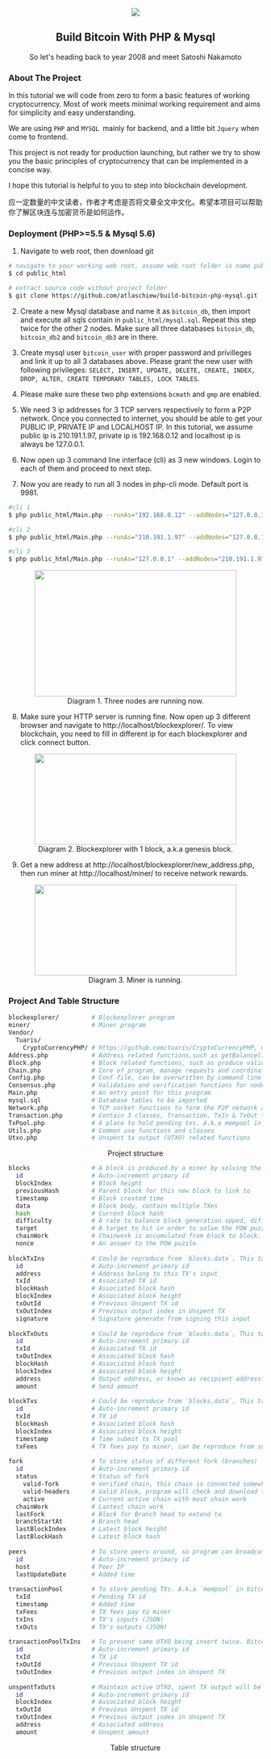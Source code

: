 <p align="center">
    <img src="https://www.btcschools.net/media/images/github/bitcoinborn.PNG"/>
    <h2 align="center">Build Bitcoin With PHP & Mysql</h2>
    <p align="center">
    So let's heading back to year 2008 and meet Satoshi Nakamoto
    </p>
</p>

### About The Project
In this tutorial we will code from zero to form a basic features of working cryptocurrency. Most of work meets minimal working requirement and aims for simplicity and easy understanding.

We are using `PHP` and `MYSQL `mainly for backend, and a little bit `Jquery` when come to frontend.

This project is not ready for production launching, but rather we try to show you the basic principles of cryptocurrency that can be implemented in a concise way.

I hope this tutorial is helpful to you to step into blockchain development.

应一定数量的中文读者，作者才考虑是否将文章全文中文化。希望本项目可以帮助你了解区块连与加密货币是如何运作。

### Deployment (PHP>=5.5 & Mysql 5.6)

1. Navigate to web root, then download git
```sh
# navigate to your working web root, assume web root folder is name public_html
$ cd public_html

# extract source code without project folder
$ git clone https://github.com/atlaschiew/build-bitcoin-php-mysql.git .
```
2. Create a new Mysql database and name it as `bitcoin_db`, then import and execute all sqls contain in `public_html/mysql.sql`. Repeat this step twice for the other 2 nodes. Make sure all three databases  `bitcoin_db`,  `bitcoin_db2` and  `bitcoin_db3` are in there.

3. Create mysql user `bitcoin_user` with proper password and privilleges and link it up to all 3 databases above. Please grant the new user with following privileges: `SELECT, INSERT, UPDATE, DELETE, CREATE, INDEX, DROP, ALTER, CREATE TEMPORARY TABLES, LOCK TABLES`.

4. Please make sure these two php extensions `bcmath` and `gmp` are enabled.

5. We need 3 ip addresses for 3 TCP servers respectively to form a P2P network. Once you connected to internet, you should be able to get your PUBLIC IP, PRIVATE IP and LOCALHOST IP. In this tutorial, we assume public ip is 210.191.1.97, private ip is 192.168.0.12 and localhost ip is always be 127.0.0.1.

6. Now open up 3 command line interface (cli) as 3 new windows. Login to each of them and proceed to next step.

7. Now you are ready to run all 3 nodes in php-cli mode. Default port is 9981.
```sh
#cli 1
$ php public_html/Main.php --runAs="192.168.0.12" --addNodes="127.0.0.1,210.191.1.97" --dbHost="localhost" --dbName="bitcoin_db" --dbUser="bitcoin_user" --dbPwd='anypassword'

#cli 2
$ php public_html/Main.php --runAs="210.191.1.97" --addNodes="127.0.0.1,192.168.0.12" --dbHost="localhost" --dbName="bitcoin_db2" --dbUser="bitcoin_user" --dbPwd='anypassword'

#cli 3
$ php public_html/Main.php --runAs="127.0.0.1" --addNodes="210.191.1.97,192.168.0.12" --dbHost="localhost" --dbName="bitcoin_db3" --dbUser="bitcoin_user" --dbPwd='anypassword'
```
<p align="center">
    <a href="https://www.btcschools.net/media/images/github/show_3_cli.PNG" target="_blank"><img src="https://www.btcschools.net/media/images/github/show_3_cli.PNG" width="400px" height="250px"></a><br/>
    Diagram 1. Three nodes are running now.
</p>

8. Make sure your HTTP server is running fine. Now open up 3 different browser and navigate to http://localhost/blockexplorer/. To view blockchain, you need to fill in different ip for each blockexplorer and click connect button.
<p align="center">
    <a href="https://www.btcschools.net/media/images/github/blockexplorer.PNG" target="_blank"><img src="https://www.btcschools.net/media/images/github/blockexplorer.PNG" width="400px" height="180px"></a><br/>
    Diagram 2. Blockexplorer with 1 block, a.k.a genesis block.
</p>

9. Get a new address at http://localhost/blockexplorer/new_address.php, then run miner at http://localhost/miner/ to receive network rewards.
<p align="center">
    <a href="https://www.btcschools.net/media/images/github/miner.PNG" target="_blank"><img src="https://www.btcschools.net/media/images/github/miner.PNG" width="400px" height="180px"></a><br/>
    Diagram 3. Miner is running.
</p>

### Project And Table Structure
```sh
blockexplorer/         # Blockexplorer program
miner/                 # Miner program
Vendor/
  Tuaris/
    CryptoCurrencyPHP/ # https://github.com/tuaris/CryptoCurrencyPHP, mainly apply for key-pair generation and signature operation
Address.php            # Address related functions,such as getBalance() and newAddress()
Block.php              # Block related functions, such as produce valid block structure
Chain.php              # Core of program, manage requests and coordinate node to work correctly
Config.php             # Conf file, can be overwritten by command line argument
Consensus.php          # Validation and verification functions for node to abide network consensus
Main.php               # An entry point for this program
mysql.sql              # Database tables to be imported
Network.php            # TCP socket functions to form the P2P network and serve RPC calling
Transaction.php        # Contain 3 classes, Transaction, TxIn & TxOut to produce valid TX strcture
TxPool.php             # A place to hold pending txs. A.k.a mempool in bitcoin
Utils.php              # Common use functions and classes
Utxo.php               # Unspent tx output (UTXO) related functions
```
<p align="center">
    Project structure
</p>

```sh
blocks                 # A block is produced by a miner by solving the POW puzzle, it contains many TXes, many blocks are linked up to form a blockchain
  id                   # Auto-increment primary id
  blockIndex           # Block height
  previousHash         # Parent block for this new block to link to
  timestamp            # Block created time
  data                 # Block body, contain multiple TXes
  hash                 # Current block hash
  difficulty           # A rate to balance block generation spped, difficulty rate down when block generation is fast or converse
  target               # A target to hit in order to solve the POW puzzle, if hash <= target then the block is mined successfully
  chainWork            # Chainwork is accumulated from block to block. New mined block will add onto the chain with most chain work.
  nonce                # An answer to the POW puzzle
  
blockTxIns             # Could be reproduce from `blocks.data`, This table is for quick query usage
  id                   # Auto-increment primary id
  address              # Address belong to this TX's input
  txId                 # Associated TX id
  blockHash            # Associated block hash
  blockIndex           # Associated block height
  txOutId              # Previous Unspent TX id
  txOutIndex           # Previous output index in Unspent TX 
  signature            # Signature generate from signing this input
  
blockTxOuts            # Could be reproduce from `blocks.data`, This table is for quick query usage
  id                   # Auto-increment primary id
  txId                 # Associated TX id         
  txOutIndex           # Associated block hash
  blockHash            # Associated block hash
  blockIndex           # Associated block height
  address              # Output address, or known as recipient address from end user perspective
  amount               # Send amount
  
blockTxs               # Could be reproduce from `blocks.data`, This table is for quick query usage
  id                   # Auto-increment primary id            
  txId                 # TX id
  blockHash            # Associated block hash
  blockIndex           # Associated block height
  timestamp            # Time submit to TX pool
  txFees               # TX fees pay to miner, can be reproduce from sum(total TX input amount) - sum(total TX output amount)
  
fork                   # To store status of different fork (branches)
  id                   # Auto-increment primary id   
  status               # Status of fork
    valid-fork         # Verified chain, this chain is connected somewhere to main chain.
    valid-headers      # Valid block, program will check and download the chain.
    active             # Current active chain with most chain work
  chainWork            # Lastest chain work
  lastFork             # Block for Branch head to extend to
  branchStartAt        # Branch head
  lastBlockIndex       # Latest block height
  lastBlockHash        # Latest block hash
  
peers                  # To store peers around, so program can broadcast data to all of them
  id                   # Auto-increment primary id   
  host                 # Peer IP
  lastUpdateDate       # Added time
  
transactionPool        # To store pending TXs. A.k.a `mempool` in bitcoin
  txId                 # Pending TX id
  timestamp            # Added time
  txFees               # TX fees pay to miner
  txIns                # TX's inputs (JSON)
  txOuts               # TX's outputs (JSON)
  
transactionPoolTxIns   # To prevent same UTXO being insert twice. Bitcoin allow this by enabling opt-in RBF (replace by fees)
  id                   # Auto-increment primary id           
  txId                 # TX id
  txOutId              # Previous Unspent TX id   
  txOutIndex           # Previous output index in Unspent TX 
  
unspentTxOuts          # Maintain active UTXO, spent TX output will be removed from this table
  id                   # Auto-increment primary id   
  blockIndex           # Associated block height 
  txOutId              # Previous Unspent TX id  
  txOutIndex           # Previous output index in Unspent TX 
  address              # Associated address
  amount               # Unspent amount
```
<p align="center">
    Table structure
</p>
